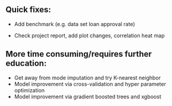 ## Quick fixes:
* Add benchmark (e.g. data set loan approval rate)

* Check project report, add plot changes, correlation heat map

## More time consuming/requires further education:
* Get away from mode imputation and try K-nearest neighbor
* Model improvement via cross-validation and hyper parameter optimization
* Model improvement via gradient boosted trees and xgboost

